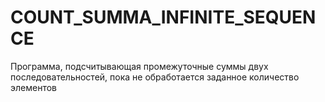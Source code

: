 # COUNT_SUMMA_INFINITE_SEQUENCE
Программа, подсчитывающая промежуточные суммы двух последовательностей, пока не обработается заданное количество элементов
